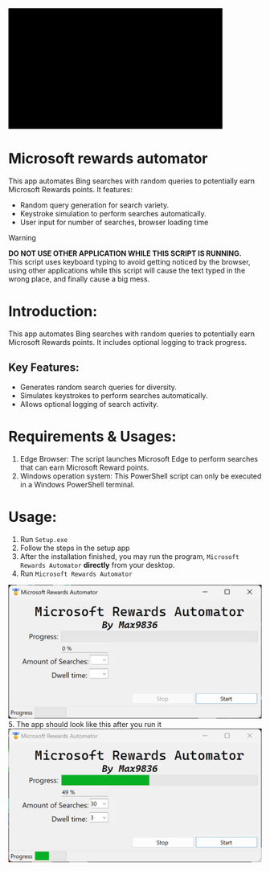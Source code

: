 <IMG style="margin-left: auto;margin-right: auto;" SRC="https://github.com/max9836/microsoft-rewards-automator/blob/326d327a16e31beedcccefd039100c18cebe2468/Microsoft%20Rewards%20Automator%20v.5.0.0.gif">

# Microsoft rewards automator
This app automates Bing searches with random queries to potentially earn Microsoft Rewards points. It features:

* Random query generation for search variety.
* Keystroke simulation to perform searches automatically.
* User input for number of searches, browser loading time

> [!WARNING]
> **DO NOT USE OTHER APPLICATION WHILE THIS SCRIPT IS RUNNING.** <br>
> This script uses keyboard typing to avoid getting noticed by the browser, using other applications while this script will cause the text typed in the wrong place, and finally cause a big mess.

# Introduction:
This app automates Bing searches with random queries to potentially earn Microsoft Rewards points. It includes optional logging to track progress.

## Key Features:
* Generates random search queries for diversity.
* Simulates keystrokes to perform searches automatically.
* Allows optional logging of search activity.

# Requirements & Usages:

1. Edge Browser: The script launches Microsoft Edge to perform searches that can earn Microsoft Reward points.
2. Windows operation system: This PowerShell script can only be executed in a Windows PowerShell terminal.

# Usage:
1. Run `Setup.exe`
2. Follow the steps in the setup app
3. After the installation finished, you may run the program, `Microsoft Rewards Automator` <b>directly</b> from your desktop.
4. Run `Microsoft Rewards Automator`
  <IMG style="margin-left: auto;margin-right: auto;" SRC="https://github.com/max9836/microsoft-rewards-automator/blob/main/Microsoft%20Rewards%20Automator.png?raw=true">
5. The app should look like this after you run it
  <IMG style="margin-left: auto;margin-right: auto;" SRC="https://github.com/max9836/microsoft-rewards-automator/blob/main/Microsoft%20Rewards%20Automator%201.png?raw=true">
